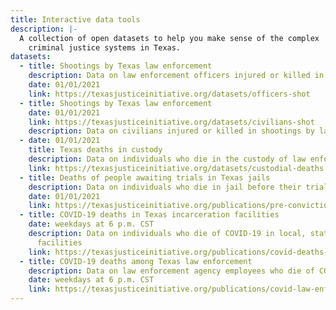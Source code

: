 ```yaml
---
title: Interactive data tools
description: |-
  A collection of open datasets to help you make sense of the complex
    criminal justice systems in Texas.
datasets:
  - title: Shootings by Texas law enforcement
    description: Data on law enforcement officers injured or killed in shootings
    date: 01/01/2021
    link: https://texasjusticeinitiative.org/datasets/officers-shot
  - title: Shootings by Texas law enforcement
    date: 01/01/2021
    link: https://texasjusticeinitiative.org/datasets/civilians-shot
    description: Data on civilians injured or killed in shootings by law enforcement
  - date: 01/01/2021
    title: Texas deaths in custody
    description: Data on individuals who die in the custody of law enforcement
    link: https://texasjusticeinitiative.org/datasets/custodial-deaths
  - title: Deaths of people awaiting trials in Texas jails
    description: Data on individuals who die in jail before their trial
    date: 01/01/2021
    link: https://texasjusticeinitiative.org/publications/pre-conviction-deaths-in-texas-jails
  - title: COVID-19 deaths in Texas incarceration facilities
    date: weekdays at 6 p.m. CST
    description: Data on individuals who die of COVID-19 in local, state and federal
      facilities
    link: https://texasjusticeinitiative.org/publications/covid-deaths-in-texas
  - title: COVID-19 deaths among Texas law enforcement
    description: Data on law enforcement agency employees who die of COVID-19
    date: weekdays at 6 p.m. CST
    link: https://texasjusticeinitiative.org/publications/covid-law-enforcement-deaths
---
```

